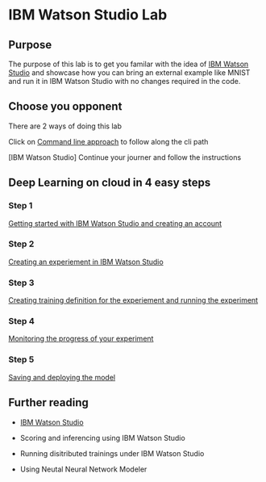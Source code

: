 # IBM Watson Studio Lab

## Purpose
The purpose of this lab is to get you familar with the idea of [IBM Watson Studio](https://dataplatform.ibm.com/ml/experiments/) and showcase how you can bring an external example like MNIST and run it in IBM Watson Studio with no changes required in the code.

## Choose you opponent

There are 2 ways of doing this lab

Click on [Command line approach](cli.md) to follow along the cli path


[IBM Watson Studio] Continue your journer and follow the instructions

## Deep Learning on cloud in 4 easy steps

### Step 1
[Getting started with IBM Watson Studio and creating an account](step_one.md)

### Step 2
[Creating an experiement in IBM Watson Studio](step_two.md)

### Step 3
[Creating training definition for the experiement and running the experiment](step_three.md)

### Step 4
[Monitoring the progress of your experiment](step_four.md)

### Step 5
[Saving and deploying the model](step_five.md)

## Further reading

- [IBM Watson Studio](https://datascience.ibm.com/docs/content/analyze-data/wml-get-started.html?context=analytics)

- Scoring and inferencing using IBM Watson Studio

- Running disitributed trainings under IBM Watson Studio

- Using Neutal Neural Network Modeler
